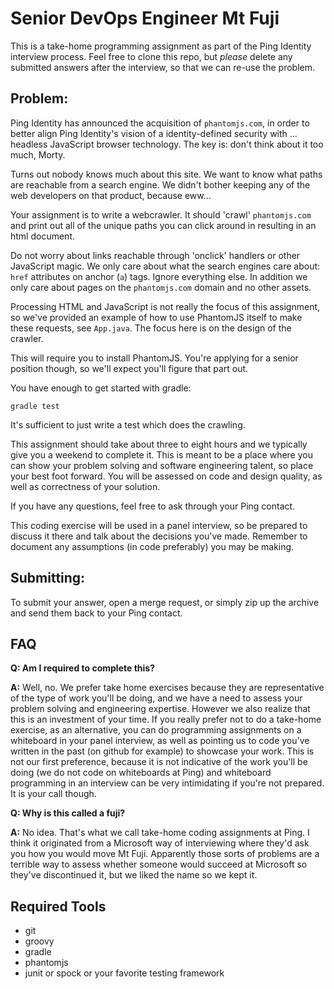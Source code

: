 # Senior DevOps Engineer Mt Fuji

This is a take-home programming assignment as part of the Ping Identity interview
process. Feel free to clone this repo, but _please_ delete any submitted answers
after the interview, so that we can re-use the problem.

## Problem:

Ping Identity has announced the acquisition of `phantomjs.com`, in order to better align Ping Identity's
vision of a identity-defined security with ... headless JavaScript browser technology. The key is: don't think
about it too much, Morty.

Turns out nobody knows much about this site. We want to know what paths are reachable from a 
search engine. We didn't bother keeping any of the web developers on that product, because eww...

Your assignment is to write a webcrawler. It should 'crawl' `phantomjs.com` and print out
all of the unique paths you can click around in resulting in an html document.

Do not worry about links reachable through 'onclick' handlers or other JavaScript
magic. We only care about what the search engines care about: `href` attributes
on anchor (`a`) tags. Ignore everything else. In addition we only care about
pages on the `phantomjs.com` domain and no other assets.

Processing HTML and JavaScript is not really the focus of this assignment, so we've provided
an example of how to use PhantomJS itself to make these requests, see `App.java`. The focus here is 
on the design of the crawler.

This will require you to install PhantomJS. You're applying for a senior position though, so we'll
expect you'll figure that part out.

You have enough to get started with gradle:

```
gradle test
```

It's sufficient to just write a test which does the crawling.

This assignment should take about three to eight hours and we typically give you a weekend
to complete it. This is meant to be a place where you can show your problem
solving and software engineering talent, so place your best foot forward. You will
be assessed on code and design quality, as well as correctness of your solution.

If you have any questions, feel free to ask through your Ping contact.

This coding exercise will be used in a panel interview, so be prepared to discuss
it there and talk about the decisions you've made. Remember to document any
assumptions (in code preferably) you may be making.

## Submitting:

To submit your answer, open a merge request, or simply zip up the archive and send them back to your Ping contact.

## FAQ

**Q: Am I required to complete this?**

**A:** Well, no. We prefer take home exercises because they are representative
of the type of work you'll be doing, and we have a need to assess your problem
solving and engineering expertise. However we also realize that this is an
investment of your time. If you really prefer not to do a take-home exercise, as an alternative,
you can do programming assignments on a whiteboard in your panel interview,
as well as pointing us to code you've written in the past (on github for example) to
showcase your work. This is not our first preference, because it is not indicative
of the work you'll be doing (we do not code on whiteboards at Ping) and whiteboard
programming in an interview can be very intimidating if you're not prepared. It
is your call though.

**Q: Why is this called a fuji?**

**A:** No idea. That's what we call take-home coding assignments at Ping. I think
it originated from a Microsoft way of interviewing where they'd ask you how
you would move Mt Fuji. Apparently those sorts of problems are a terrible way
to assess whether someone would succeed at Microsoft so they've discontinued it,
but we liked the name so we kept it.


## Required Tools
* git
* groovy
* gradle
* phantomjs
* junit or spock or your favorite testing framework
